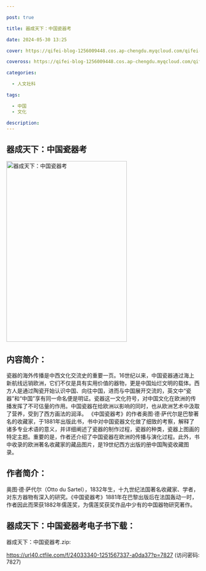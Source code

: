 ```yaml
---

post: true

title: 器成天下：中国瓷器考

date: 2024-05-30 13:25

cover: https://qifei-blog-1256009448.cos.ap-chengdu.myqcloud.com/qifei-blog/s34248277.jpg

coveross: https://qifei-blog-1256009448.cos.ap-chengdu.myqcloud.com/qifei-blog/s34248277.jpg

categories:

  - 人文社科

tags:

  - 中国
  - 文化

description:
---
```


## 器成天下：中国瓷器考

<img alt="器成天下：中国瓷器考" class="aligncenter loading" data-was-processed="true" decoding="async" fetchpriority="high" height="471" src="https://qifei-blog-1256009448.cos.ap-chengdu.myqcloud.com/qifei-blog/s34248277.jpg" style="cursor: zoom-in;" width="314"/>

## 内容简介：

瓷器的海外传播是中西文化交流史的重要一页。16世纪以来，中国瓷器通过海上新航线远销欧洲，它们不仅是具有实用价值的器物，更是中国灿烂文明的载体。西方人是通过陶瓷开始认识中国、向往中国，进而与中国展开交流的，英文中“瓷器”和“中国”享有同一命名便是明证。瓷器这一文化符号，对中国文化在欧洲的传播发挥了不可估量的作用。中国瓷器在给欧洲以影响的同时，也从欧洲艺术中汲取了营养，受到了西方画法的润泽。 《中国瓷器考》的作者奥图·德·萨代尔是巴黎著名的收藏家，于1881年出版此书，书中对中国瓷器文化做了细致的考察，解释了诸多专业术语的意义，并详细阐述了瓷器的制作过程，瓷器的种类，瓷器上图画的特定主题。重要的是，作者还介绍了中国瓷器在欧洲的传播与演化过程。此外，书中收录的欧洲著名收藏家的藏品图片，是19世纪西方出版的册中国陶瓷收藏图录。

## 作者简介：

奥图·德·萨代尔（Otto du Sartel），1832年生，十九世纪法国著名收藏家、学者，对东方器物有深入的研究。《中国瓷器考》1881年在巴黎出版后在法国轰动一时，作者因此而荣获1882年儒莲奖，为儒莲奖获奖作品中少有的中国器物研究著作。

## 器成天下：中国瓷器考电子书下载：

器成天下：中国瓷器考.zip: 

https://url40.ctfile.com/f/24033340-1251567337-a0da37?p=7827 (访问密码: 7827)

